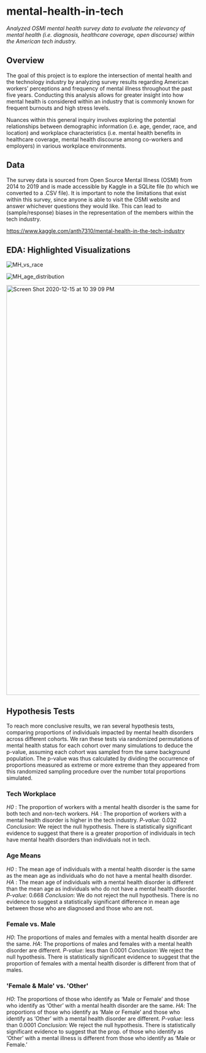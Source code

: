# mental-health-in-tech
*Analyzed OSMI mental health survey data to evaluate the relevancy of mental health (i.e. diagnosis, healthcare coverage, open discourse) within the American tech industry.*

## Overview
The goal of this project is to explore the intersection of mental health and the technology industry by analyzing survey results regarding American workers’ perceptions and frequency of mental illness throughout the past five years. Conducting this analysis allows for greater insight into how mental health is considered within an industry that is commonly known for frequent burnouts and high stress levels. 

Nuances within this general inquiry involves exploring the potential relationships between demographic information (i.e. age, gender, race, and location) and workplace characteristics (i.e. mental health benefits in healthcare coverage, mental health discourse among co-workers and employers) in various workplace environments. 

## Data
The survey data is sourced from Open Source Mental Illness (OSMI) from 2014 to 2019 and is made accessible by Kaggle in a SQLite file (to which we converted to a .CSV file). It is important to note the limitations that exist within this survey, since anyone is able to visit the OSMI website and answer whichever questions they would like. This can lead to (sample/response) biases in the representation of the members within the tech industry.

https://www.kaggle.com/anth7310/mental-health-in-the-tech-industry

## EDA: Highlighted Visualizations

![MH_vs_race](https://user-images.githubusercontent.com/68027568/102305422-a6389d00-3f25-11eb-8eff-84bd763cfc45.png)

![MH_age_distribution](https://user-images.githubusercontent.com/68027568/102305946-c583fa00-3f26-11eb-806b-8c1f5a8232ac.png)

<img width="1070" alt="Screen Shot 2020-12-15 at 10 39 09 PM" src="https://user-images.githubusercontent.com/68027568/102305730-5d351880-3f26-11eb-9274-ce2e9a9a80cd.png">

## Hypothesis Tests

To reach more conclusive results, we ran several hypothesis tests, comparing proportions of individuals impacted by mental health disorders across different cohorts. We ran these tests via randomized permutations of mental health status for each cohort over many simulations to deduce the p-value, assuming each cohort was sampled from the same background population. The p-value was thus calculated by dividing the occurrence of proportions measured as extreme or more extreme than they appeared from this randomized sampling procedure over the number total proportions simulated. 

### Tech Workplace

*H0* : The proportion of workers with a mental health disorder is the same for both tech and non-tech workers.
*HA* : The proportion of workers with a mental health	 disorder is higher in the tech industry.
*P-value*: 0.032
*Conclusion*: We reject the null hypothesis. There is statistically significant evidence to suggest that there is a greater proportion of individuals in tech have mental health disorders than individuals not in tech. 

### Age Means

*H0* : The mean age of individuals with a mental health disorder is the same as the mean age as individuals who do not have a mental health disorder.
*HA* : The mean age of individuals with a mental health disorder is different than the mean age as individuals who do not have a mental health disorder.
*P-value*: 0.668
*Conclusion*: We do not reject the null hypothesis. There is no evidence to suggest a statistically significant difference in mean age between those who are diagnosed and those who are not. 

### Female vs. Male

*H0*: The proportions of males and females with a mental health disorder are the same.
*HA*: The proportions of males and females with a mental health disorder are different.
*P-value*: less than 0.0001
*Conclusion*: We reject the null hypothesis. There is statistically significant evidence to suggest that the proportion of females with a mental health disorder is different from that of males. 

### 'Female & Male' vs. 'Other'

*H0*: The proportions of those who identify as ‘Male or Female’ and those who identify as ‘Other’ with a mental health disorder are the same.
*HA*: The proportions of those who identify as ‘Male or Female’ and those who identify as ‘Other’ with a mental health disorder are different.
*P-value*: less than 0.0001
*Conclusion*: We reject the null hypothesis. There is statistically significant evidence to suggest that the prop. of those who identify as ‘Other’ with a mental illness is different from those who identify as ‘Male or Female.’

